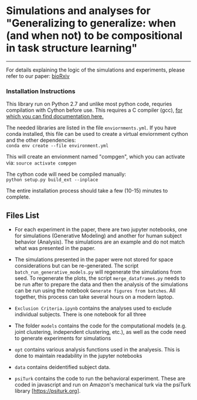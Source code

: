 # Simulations and analyses for "Generalizing to generalize: when (and when not) to be compositional in task structure learning"
___

For details explaining the logic of the simulations and experiments, please refer to our paper: [bioRxiv](https://www.biorxiv.org/content/10.1101/547406v2)


### Installation Instructions

This library run on Python 2.7 and unlike most python code, requries
 compilation with Cython before use. This requires a C compiler (gcc), 
 [for which you can find documentation here.](
 http://cython.readthedocs.io/en/latest/src/quickstart/install.html)  

 The needed libraries are listed in the file `enviornments.yml`. If you have conda installed,
  this file can be used to create a virtual enviornment cython and the other dependencies:  
 ```conda env create --file environment.yml```
  
 This will create an envionment named "compgen", which you can activate via:
 ```source activate compgen```

 The cython code will need be compiled manually:  
 ```python setup.py build_ext --inplace```  
 
 The entire installation process should take a few (10-15) minutes to complete.
  
## Files List
* For each experiment in the paper, there are two jupyter notebooks, one for simulations 
(Generative Modeling) and another for human subject behavior (Analysis). The simulations are an example and do not match
what was presented in the paper. 

* The simulations presented in the paper were not stored for space considerations but can be re-generated. The script
`batch_run_generative_models.py` will regenerate the simulations from seed. To regenerate the plots, 
the script `merge_dataframes.py` needs to be run after to prepare the data and then the analysis of the simulations 
can be run using the notebook `Generate figures from batches`. All together, this process can take several hours on a 
modern laptop.


* `Exclusion Criteria.ipynb` contains the analyses used to exclude individual subjects. There
is one notebook for all three 

* The folder `models` contains the code for the computational models (e.g. joint clustering, 
independent clustering, etc.), as well as the code need to generate experiments for simulations

* `opt` contains various analysis functions used in the analyesis. This is done to maintain
 readability in the jupyter notebooks
 
* `data` contains deidentified subject data.

* `psiTurk` contains the code to run the behavioral experiment. These are coded in javascript and
 run on Amazon's mechanical turk via the psiTurk library [https://psiturk.org]. 


